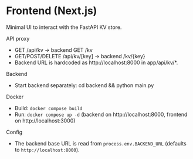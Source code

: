# Frontend (Next.js)

Minimal UI to interact with the FastAPI KV store.


API proxy
- GET /api/kv → backend GET /kv
- GET/POST/DELETE /api/kv/[key] → backend /kv/{key}
- Backend URL is hardcoded as http://localhost:8000 in app/api/kv/*.

Backend
- Start backend separately: cd backend && python main.py

Docker
- Build: `docker compose build`
- Run: `docker compose up -d` (backend on http://localhost:8000, frontend on http://localhost:3000)

Config
- The backend base URL is read from `process.env.BACKEND_URL` (defaults to `http://localhost:8000`).
